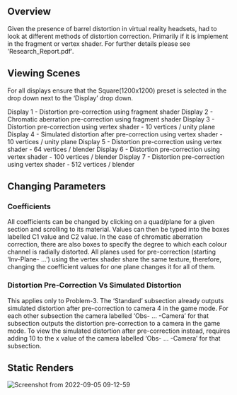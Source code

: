 ## Overview 

Given the presence of barrel distortion in virtual reality headsets, had to look at different methods of distortion correction. Primarily if it is implement in the fragment or vertex shader. For further details please see 'Research_Report.pdf'.

## Viewing Scenes

For all displays ensure that the Square(1200x1200) preset is selected in the drop down next to the ‘Display’ drop down.

Display 1  -  Distortion pre-correction using fragment shader
Display 2  -  Chromatic aberration pre-correction using fragment shader 
Display 3  -  Distortion pre-correction using vertex shader 			 - 10 vertices / unity plane
Display 4  -  Simulated distortion after pre-correction using vertex shader	 - 10 vertices / unity plane
Display 5  -  Distortion pre-correction using vertex shader 			 - 64 vertices / blender
Display 6  -  Distortion pre-correction using vertex shader 			 - 100 vertices / blender
Display 7  -  Distortion pre-correction using vertex shader 			 - 512 vertices / blender

## Changing Parameters

### Coefficients

All coefficients can be changed by clicking on a quad/plane for a given section and scrolling to its material. Values can then be typed into the boxes labelled C1 value and C2 value. In the case of chromatic aberration correction, there are also boxes to specify the degree to which each colour channel is radially distorted. All planes used for pre-correction (starting ‘Inv-Plane- …’) using the vertex shader share the same texture, therefore, changing the coefficient values for one plane changes it for all of them.

### Distortion Pre-Correction Vs Simulated Distortion

This applies only to Problem-3. The ‘Standard’ subsection already outputs simulated distortion after pre-correction to camera 4 in the game mode. For each other subsection the camera labelled ‘Obs- … -Camera’ for that subsection outputs the distortion pre-correction to a camera in the game mode. To view the simulated distortion after pre-correction instead, requires adding 10 to the x value of the camera labelled ‘Obs- … -Camera’ for that subsection. 

## Static Renders

![Screenshot from 2022-09-05 09-12-59](https://user-images.githubusercontent.com/30124151/188401440-fdad69e1-f8db-46f2-9ed5-845b5393027a.png)


